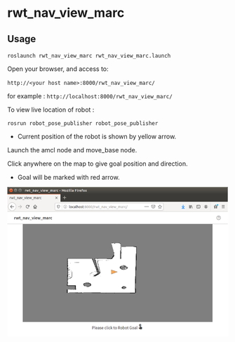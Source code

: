rwt_nav_view_marc
====================

Usage
-----
```
roslaunch rwt_nav_view_marc rwt_nav_view_marc.launch
```

Open your browser, and access to:

`http://<your host name>:8000/rwt_nav_view_marc/`

for example : `http://localhost:8000/rwt_nav_view_marc/`

To view live location of robot :
```
rosrun robot_pose_publisher robot_pose_publisher
```
- Current position of the robot is shown by yellow arrow.

Launch the amcl node and move_base node.

Click anywhere on the map to give goal position and direction.

- Goal will be marked with red arrow.

![rwt_nav.png](images/rwt_nav.png)
